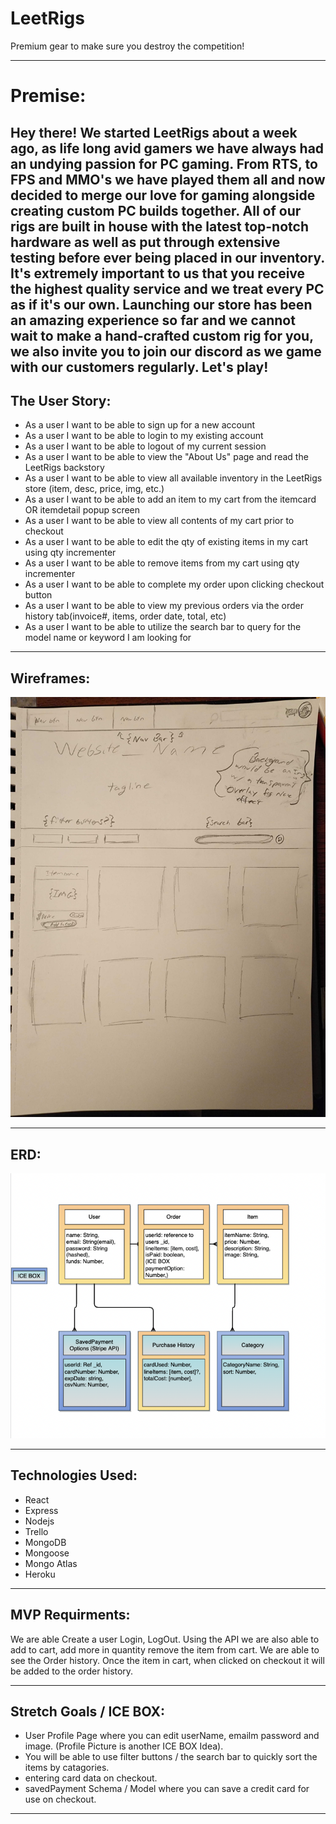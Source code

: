 # LeetRigs 
Premium gear to make sure you destroy the competition!
<hr>

# Premise:

Hey there! We started LeetRigs about a week ago, as life long avid gamers we have always had an undying passion for PC gaming. From RTS, to FPS and MMO's we have played them all and now decided to merge our love for gaming alongside creating custom PC builds together. All of our rigs are built in house with the latest top-notch hardware as well as put through extensive testing before ever being placed in our inventory. It's extremely important to us that you receive the highest quality service and we treat every PC as if it's our own. Launching our store has been an amazing experience so far and we cannot wait to make a hand-crafted custom rig for you, we also invite you to join our discord as we game with our customers regularly. Let's play!
---

## The User Story:
- As a user I want to be able to sign up for a new account
- As a user I want to be able to login to my existing account
- As a user I want to be able to logout of my current session 
- As a user I want to be able to view the "About Us" page and read the LeetRigs backstory
- As a user I want to be able to view all available inventory in the LeetRigs store (item, desc, price, img, etc.)
- As a user I want to be able to add an item to my cart from the itemcard OR itemdetail popup screen
- As a user I want to be able to view all contents of my cart prior to checkout
- As a user I want to be able to edit the qty of existing items in my cart using qty incrementer
- As a user I want to be able to remove items from my cart using qty incrementer
- As a user I want to be able to complete my order upon clicking checkout button
- As a user I want to be able to view my previous orders via the order history tab(invoice#, items, order date, total, etc)
- As a user I want to be able to utilize the search bar to query for the model name or keyword I am looking for
<hr>

## Wireframes:
![ERD Picture](public/imgs/readMe/MainPage-wireframe.jpeg)
<hr>

## ERD:
![ERD Picture](public/imgs/readMe/readme-erd.png)
<hr>

## Technologies Used:
- React
- Express
- Nodejs
- Trello
- MongoDB
- Mongoose
- Mongo Atlas
- Heroku
<hr>

## MVP Requirments:
We are able Create a user Login, LogOut.
Using the API we are also able to add to cart, add more in quantity remove the item from cart.
We are able to see the Order history.
Once the item in cart, when clicked on checkout it will be added to the order history. 
<hr>

## Stretch Goals / ICE BOX:
- User Profile Page where you can edit userName, emailm password and image. (Profile Picture is another ICE BOX Idea).
- You will be able to use filter buttons / the search bar to quickly sort the items by catagories.
- entering card data on checkout.
- savedPayment Schema / Model where you can save a credit card for use on checkout.
<hr>